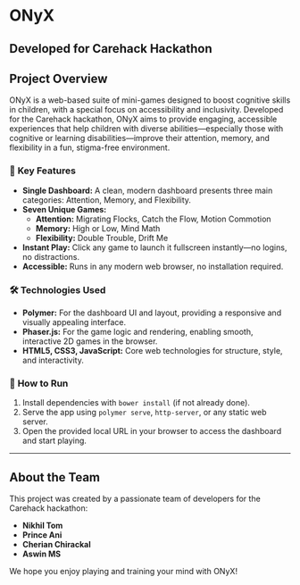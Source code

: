 # ONyX

## Developed for Carehack Hackathon

## Project Overview
ONyX is a web-based suite of mini-games designed to boost cognitive skills in children, with a special focus on accessibility and inclusivity. Developed for the Carehack hackathon, ONyX aims to provide engaging, accessible experiences that help children with diverse abilities—especially those with cognitive or learning disabilities—improve their attention, memory, and flexibility in a fun, stigma-free environment.

### 🎯 **Key Features**
- **Single Dashboard:** A clean, modern dashboard presents three main categories: Attention, Memory, and Flexibility.
- **Seven Unique Games:**
  - **Attention:** Migrating Flocks, Catch the Flow, Motion Commotion
  - **Memory:** High or Low, Mind Math
  - **Flexibility:** Double Trouble, Drift Me
- **Instant Play:** Click any game to launch it fullscreen instantly—no logins, no distractions.
- **Accessible:** Runs in any modern web browser, no installation required.

### 🛠️ **Technologies Used**
- **Polymer:** For the dashboard UI and layout, providing a responsive and visually appealing interface.
- **Phaser.js:** For the game logic and rendering, enabling smooth, interactive 2D games in the browser.
- **HTML5, CSS3, JavaScript:** Core web technologies for structure, style, and interactivity.

### 🚀 **How to Run**
1. Install dependencies with `bower install` (if not already done).
2. Serve the app using `polymer serve`, `http-server`, or any static web server.
3. Open the provided local URL in your browser to access the dashboard and start playing.

---

## About the Team
This project was created by a passionate team of developers for the Carehack hackathon:
- **Nikhil Tom**
- **Prince Ani**
- **Cherian Chirackal**
- **Aswin MS**

We hope you enjoy playing and training your mind with ONyX!
